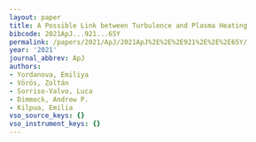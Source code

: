 ```yaml
---
layout: paper
title: A Possible Link between Turbulence and Plasma Heating
bibcode: 2021ApJ...921...65Y
permalink: /papers/2021/ApJ/2021ApJ%2E%2E%2E921%2E%2E%2E65Y/
year: '2021'
journal_abbrev: ApJ
authors:
- Yordanova, Emiliya
- Vörös, Zoltán
- Sorriso-Valvo, Luca
- Dimmock, Andrew P.
- Kilpua, Emilia
vso_source_keys: {}
vso_instrument_keys: {}
---
```

